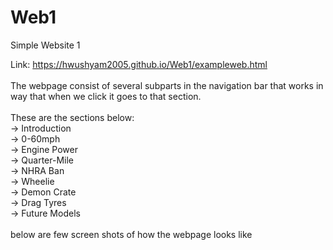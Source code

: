 # Web1
Simple Website 1

Link: https://hwushyam2005.github.io/Web1/exampleweb.html
<br>
<br>
The webpage consist of several subparts in the navigation bar that works in way that when we click it goes to that section.
<br>
<br>
These are the sections below: 
<br>
-> Introduction 
<br>
-> 0-60mph 
<br>
-> Engine Power
<br>
-> Quarter-Mile
<br>
-> NHRA Ban
<br>
-> Wheelie
<br>
-> Demon Crate
<br>
-> Drag Tyres
<br>
-> Future Models
<br>
<br>
below are few screen shots of how the webpage looks like

